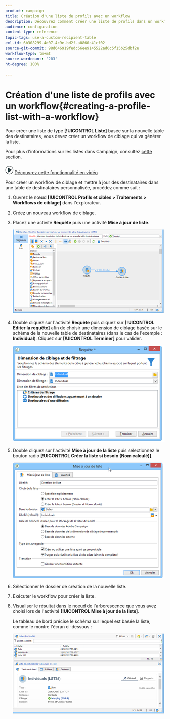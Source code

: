 ```yaml
---
product: campaign
title: Création d'une liste de profils avec un workflow
description: Découvrez comment créer une liste de profils dans un workflow
audience: configuration
content-type: reference
topic-tags: use-a-custom-recipient-table
exl-id: 6b308299-4d07-4c9e-bd2f-a0860c41cf02
source-git-commit: 98d646919fedc66ee9145522ad0c5f15b25dbf2e
workflow-type: tm+mt
source-wordcount: '203'
ht-degree: 100%

---
```


# Création d&#39;une liste de profils avec un workflow{#creating-a-profile-list-with-a-workflow}

Pour créer une liste de type **[!UICONTROL Liste]** basée sur la nouvelle table des destinataires, vous devez créer un workflow de ciblage qui va générer la liste.

Pour plus d&#39;informations sur les listes dans Campaign, consultez [cette section](../../platform/using/creating-and-managing-lists.md#about-lists-in-adobe-campaign).

![](assets/do-not-localize/how-to-video.png) [Découvrez cette fonctionnalité en vidéo](../../platform/using/creating-and-managing-lists.md#create-list-in-a-wf-video)

Pour créer un workflow de ciblage et mettre à jour des destinataires dans une table de destinataires personnalisée, procédez comme suit :

1. Ouvrez le nœud **[!UICONTROL Profils et cibles > Traitements > Workflows de ciblage]** dans l&#39;explorateur.
1. Créez un nouveau workflow de ciblage.
1. Placez une activité **Requête** puis une activité **Mise à jour de liste**.

   ![](assets/mapping_create_list_workflow01.png)

1. Double cliquez sur l&#39;activité **Requête** puis cliquez sur **[!UICONTROL Editer la requête]** afin de choisir une dimension de ciblage basée sur le schéma de la nouvelle table de destinataires (dans le cas de l&#39;exemple : **Individual**). Cliquez sur **[!UICONTROL Terminer]** pour valider.

   ![](assets/mapping_create_list_workflow03.png)

1. Double cliquez sur l&#39;activité **Mise à jour de la liste** puis sélectionnez le bouton radio **[!UICONTROL Créer la liste si besoin (Nom calculé)]**.

   ![](assets/mapping_create_list_workflow02.png)

1. Sélectionner le dossier de création de la nouvelle liste.
1. Exécuter le workflow pour créer la liste.
1. Visualiser le résultat dans le noeud de l&#39;arborescence que vous avez choisi lors de l&#39;activité **[!UICONTROL Mise à jour de la liste]**.

   Le tableau de bord précise le schéma sur lequel est basée la liste, comme le montre l&#39;écran ci-dessous :

   ![](assets/mapping_list_view.png)
